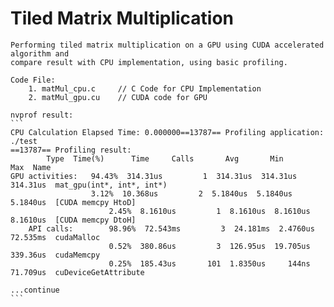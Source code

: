 

# Tiled Matrix Multiplication

	Performing tiled matrix multiplication on a GPU using CUDA accelerated algorithm and
	compare result with CPU implementation, using basic profiling.
	
	Code File:
		1. matMul_cpu.c		// C Code for CPU Implementation
		2. matMul_gpu.cu	// CUDA code for GPU
	
	nvprof result:
	```
	CPU Calculation Elapsed Time: 0.000000==13787== Profiling application: ./test
	==13787== Profiling result:
            Type  Time(%)      Time     Calls       Avg       Min       Max  Name
 	GPU activities:   94.43%  314.31us         1  314.31us  314.31us  314.31us  mat_gpu(int*, int*, int*)
                   	  3.12%  10.368us         2  5.1840us  5.1840us  5.1840us  [CUDA memcpy HtoD]
                     	  2.45%  8.1610us         1  8.1610us  8.1610us  8.1610us  [CUDA memcpy DtoH]
      	API calls:   	  98.96%  72.543ms         3  24.181ms  2.4760us  72.535ms  cudaMalloc
                          0.52%  380.86us         3  126.95us  19.705us  339.36us  cudaMemcpy
                    	  0.25%  185.43us       101  1.8350us     144ns  71.709us  cuDeviceGetAttribute

	...continue
	```			
